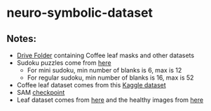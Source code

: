 # neuro-symbolic-dataset

## Notes:
- [Drive Folder](https://drive.google.com/drive/folders/1e_Gm-ZNdAPsc64K1c5cQadUU7oaZqtOw?usp=sharing) containing Coffee leaf masks and other datasets
- Sudoku puzzles come from [here](https://github.com/alaiasolkobreslin/sudoku-puzzles)
  * For mini sudoku, min number of blanks is 6, max is 12
  * For regular sudoku, min number of blanks is 16, max is 52
- Coffee leaf dataset comes from this [Kaggle dataset](https://www.kaggle.com/datasets/alvarole/coffee-leaves-disease)
- SAM [checkpoint](https://dl.fbaipublicfiles.com/segment_anything/sam_vit_h_4b8939.pth)
- Leaf dataset comes from [here](https://archive.ics.uci.edu/dataset/288/leaf) and the healthy images from [here](https://www.kaggle.com/datasets/amandam1/healthy-vs-diseased-leaf-image-dataset)